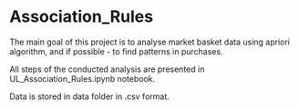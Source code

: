 # Association_Rules
The main goal of this project is to analyse market basket data using apriori algorithm, and if possible - to find patterns in purchases.

All steps of the conducted analysis are presented in UL_Association_Rules.ipynb notebook.

Data is stored in data folder in .csv format.
